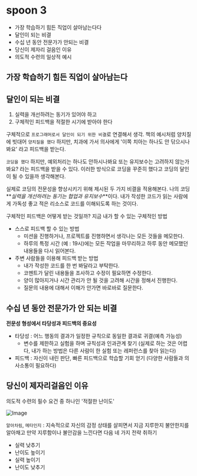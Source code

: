 # spoon 3

- 가장 학습하기 힘든 직업이 살아남는다다
- 달인이 되는 비결
- 수십 년 동안 전문가가 안되는 비결
- 당신이 제자리 걸음인 이유
- 의도적 수련의 일상적 예시

## 가장 학습하기 힘든 직업이 살아남는다

## 달인이 되는 비결

1. 실력을 개선하려는 동기가 있어야 하고
2. 구체적인 피드백을 적절한 시기에 받아야 한다

구체적으로 `프로그래머로서 달인이 되기 위한 비결`로 연결해서 생각. 책의 예시처럼 양치질에 빗대어 `양치질을 했다` 하지만, 치과에 가서 의사에게 '이쪽 치아는 하나도 안 닦으시나봐요' 라고 피드백을 받는다.

`코딩을 했다` 하지만, 예외처리는 하나도 안하시나봐요 또는 유지보수는 고려하지 않는가 봐요? 라는 피드백을 받을 수 있다. 이러한 방식으로 코딩을 꾸준히 했다고 코딩의 달인이 될 수 있을까 생각해본다.

실제로 코딩의 전문성을 향상시키기 위해 제시된 두 가지 비결을 적용해본다. 나의 코딩 **_실력을 개선하려는 동기는 협업과 유지보수_**이다. 내가 작성한 코드가 읽는 사람에게 가독성 좋고 적은 리소스로 코드를 이해되도록 하는 것이다.

구체적인 피드백은 어떻게 받는 것일까? 지금 내가 할 수 있는 구체적인 방법
- 스스로 피드백 할 수 있는 방법
  - 미션을 진행하거나, 프로젝트를 진행하면서 생각나는 모든 것들을 메모한다.
  - 하루의 특정 시간 (예 : 19시)에는 모든 작업을 마무리하고 하루 동안 메모했던 내용들을 다시 읽어본다.
- 주변 사람들을 이용해 피드백 받는 방법
  - 내가 작성한 코드를 한 번 봐달라고 부탁한다.
  - 코멘트가 달린 내용들을 조사하고 수정이 필요하면 수정한다.
  - 양이 많아지거나 시간 관리가 안 될 것을 고려해 시간을 정해서 진행한다.
  - 질문의 내용에 대해서 이해가 안가면 바로바로 질문한다.

## 수십 년 동안 전문가가 안 되는 비결
**전문성 형성에서 타당성과 피드백의 중요성**

- 타당성 : 어느 행동의 결과가 일정한 규칙으로 동일한 결과로 귀결(예측 가능성)
  - 변수를 제한하고 실험을 하며 규칙성과 인과관계 찾기 (실제로 하는 것은 어렵다, 내가 하는 방법은 다른 사람이 한 실험 또는 레퍼런스를 찾아 읽는다)
- 피드백 : 자신이 내린 판단, 빠른 피드백으로 학습할 기회 얻기 (다양한 사람들과 의사소통이 필요하다)

## 당신이 제자리걸음인 이유
의도적 수련의 필수 요건 중 하나인 '적절한 난이도'

![Image](https://github.com/user-attachments/assets/8a80424c-ea56-47cf-bc9e-212130a173ba)

`알아차림`, `메타인지` 
: 지속적으로 자신의 감정 상태를 살피면서 지금 지루한지 불안한지를 알아채고 만약 지루함이나 불안감을 느낀다면 다음 네 가지 전략 취하기

- 실력 낮추기
- 난이도 높이기
- 실력 높이기
- 난이도 낮추기

